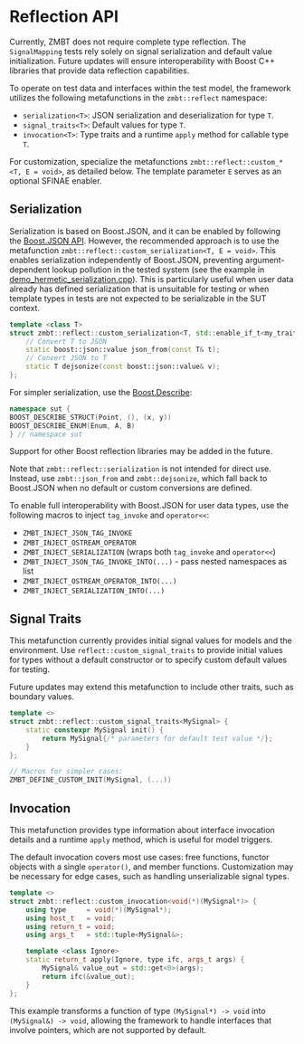 <!-- (c) Copyright 2024 Zenseact AB -->
<!-- SPDX-License-Identifier: Apache-2.0 -->

# Reflection API

Currently, ZMBT does not require complete type reflection. The `SignalMapping` tests rely solely on signal serialization and default value initialization. Future updates will ensure interoperability with Boost C++ libraries that provide data reflection capabilities.

To operate on test data and interfaces within the test model, the framework utilizes the following metafunctions in the `zmbt::reflect` namespace:

- `serialization<T>`: JSON serialization and deserialization for type `T`.
- `signal_traits<T>`: Default values for type `T`.
- `invocation<T>`: Type traits and a runtime `apply` method for callable type `T`.

For customization, specialize the metafunctions `zmbt::reflect::custom_*<T, E = void>`, as detailed below. The template parameter `E` serves as an optional SFINAE enabler.

## Serialization

Serialization is based on Boost.JSON, and it can be enabled by following the [Boost.JSON API](https://www.boost.org/doc/libs/release/libs/json/). However, the recommended approach is to use the metafunction `zmbt::reflect::custom_serialization<T, E = void>`. This enables serialization independently of Boost.JSON, preventing argument-dependent lookup pollution in the tested system (see the example in [demo_hermetic_serialization.cpp](../packages/cxx/test/demo_hermetic_serialization.cpp)). This is particularly useful when user data already has defined serialization that is unsuitable for testing or when template types in tests are not expected to be serializable in the SUT context.

```cpp
template <class T>
struct zmbt::reflect::custom_serialization<T, std::enable_if_t<my_trait<T>>> {
    // Convert T to JSON
    static boost::json::value json_from(const T& t);
    // Convert JSON to T
    static T dejsonize(const boost::json::value& v);
};
```

For simpler serialization, use the [Boost.Describe](https://www.boost.org/doc/libs/release/libs/describe/):

```cpp
namespace sut {
BOOST_DESCRIBE_STRUCT(Point, (), (x, y))
BOOST_DESCRIBE_ENUM(Enum, A, B)
} // namespace sut
```

Support for other Boost reflection libraries may be added in the future.

Note that `zmbt::reflect::serialization` is not intended for direct use. Instead, use `zmbt::json_from` and `zmbt::dejsonize`, which fall back to Boost.JSON when no default or custom conversions are defined.

To enable full interoperability with Boost.JSON for user data types, use the following macros to inject `tag_invoke` and `operator<<`:

- `ZMBT_INJECT_JSON_TAG_INVOKE`
- `ZMBT_INJECT_OSTREAM_OPERATOR`
- `ZMBT_INJECT_SERIALIZATION` (wraps both `tag_invoke` and `operator<<`)
- `ZMBT_INJECT_JSON_TAG_INVOKE_INTO(...)` - pass nested namespaces as list
- `ZMBT_INJECT_OSTREAM_OPERATOR_INTO(...)`
- `ZMBT_INJECT_SERIALIZATION_INTO(...)`

## Signal Traits

This metafunction currently provides initial signal values for models and the environment. Use `reflect::custom_signal_traits` to provide initial values for types without a default constructor or to specify custom default values for testing.

Future updates may extend this metafunction to include other traits, such as boundary values.

```cpp
template <>
struct zmbt::reflect::custom_signal_traits<MySignal> {
    static constexpr MySignal init() {
        return MySignal{/* parameters for default test value */};
    }
};

// Macros for simpler cases:
ZMBT_DEFINE_CUSTOM_INIT(MySignal, (...))
```

## Invocation

This metafunction provides type information about interface invocation details and a runtime `apply` method, which is useful for model triggers.

The default invocation covers most use cases: free functions, functor objects with a single `operator()`, and member functions. Customization may be necessary for edge cases, such as handling unserializable signal types.

```cpp
template <>
struct zmbt::reflect::custom_invocation<void(*)(MySignal*)> {
    using type     = void(*)(MySignal*);
    using host_t   = void;
    using return_t = void;
    using args_t   = std::tuple<MySignal&>;

    template <class Ignore>
    static return_t apply(Ignore, type ifc, args_t args) {
        MySignal& value_out = std::get<0>(args);
        return ifc(&value_out);
    }
};
```

This example transforms a function of type `(MySignal*) -> void` into `(MySignal&) -> void`, allowing the framework to handle interfaces that involve pointers, which are not supported by default.
